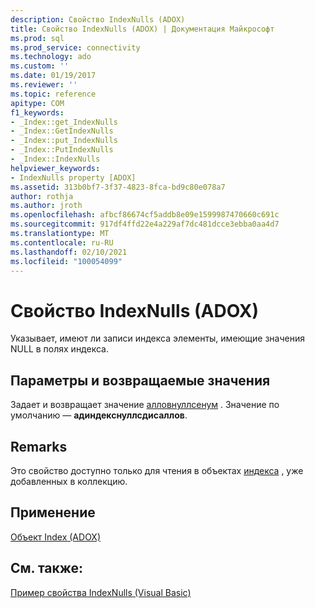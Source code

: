 ```yaml
---
description: Свойство IndexNulls (ADOX)
title: Свойство IndexNulls (ADOX) | Документация Майкрософт
ms.prod: sql
ms.prod_service: connectivity
ms.technology: ado
ms.custom: ''
ms.date: 01/19/2017
ms.reviewer: ''
ms.topic: reference
apitype: COM
f1_keywords:
- _Index::get_IndexNulls
- _Index::GetIndexNulls
- _Index::put_IndexNulls
- _Index::PutIndexNulls
- _Index::IndexNulls
helpviewer_keywords:
- IndexNulls property [ADOX]
ms.assetid: 313b0bf7-3f37-4823-8fca-bd9c80e078a7
author: rothja
ms.author: jroth
ms.openlocfilehash: afbcf86674cf5addb8e09e1599987470660c691c
ms.sourcegitcommit: 917df4ffd22e4a229af7dc481dcce3ebba0aa4d7
ms.translationtype: MT
ms.contentlocale: ru-RU
ms.lasthandoff: 02/10/2021
ms.locfileid: "100054099"
---
```

# <a name="indexnulls-property-adox"></a>Свойство IndexNulls (ADOX)
Указывает, имеют ли записи индекса элементы, имеющие значения NULL в полях индекса.  
  
## <a name="settings-and-return-values"></a>Параметры и возвращаемые значения  
 Задает и возвращает значение [алловнуллсенум](./allownullsenum.md) . Значение по умолчанию — **адиндекснуллсдисаллов**.  
  
## <a name="remarks"></a>Remarks  
 Это свойство доступно только для чтения в объектах [индекса](./index-object-adox.md) , уже добавленных в коллекцию.  
  
## <a name="applies-to"></a>Применение  
 [Объект Index (ADOX)](./index-object-adox.md)  
  
## <a name="see-also"></a>См. также:  
 [Пример свойства IndexNulls (Visual Basic)](./indexnulls-property-example-vb.md)